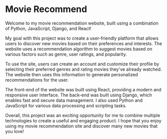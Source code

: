# Movie Recommend
 Welcome to my movie recommendation website, built using a combination of Python, JavaScript, Django, and React!

My goal with this project was to create a user-friendly platform that allows users to discover new movies based on their preferences and interests. The website uses a recommendation algorithm to suggest movies based on various factors such as genre, user ratings, and popularity.

To use the site, users can create an account and customize their profile by selecting their preferred genres and rating movies they've already watched. The website then uses this information to generate personalized recommendations for the user.

The front-end of the website was built using React, providing a modern and responsive user interface. The back-end was built using Django, which enables fast and secure data management. I also used Python and JavaScript for various data processing and scripting tasks.

Overall, this project was an exciting opportunity for me to combine multiple technologies to create a useful and engaging product. I hope that you enjoy using my movie recommendation site and discover many new movies that you love!




